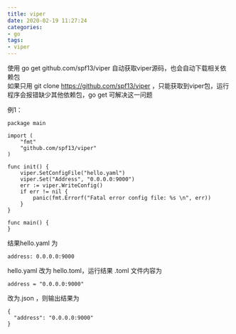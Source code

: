 ```yaml
---
title: viper
date: 2020-02-19 11:27:24
categories:
- go
tags: 
- viper
---
```


使用 go get github.com/spf13/viper 自动获取viper源码，也会自动下载相关依赖包  
如果只用 git clone https://github.com/spf13/viper ，只能获取到viper包，运行程序会报错缺少其他依赖包，go get 可解决这一问题  

  
例1：  
```
package main

import (
    "fmt"
    "github.com/spf13/viper"
)

func init() {
    viper.SetConfigFile("hello.yaml")
    viper.Set("Address", "0.0.0.0:9000")
    err := viper.WriteConfig()
    if err != nil {
        panic(fmt.Errorf("Fatal error config file: %s \n", err))
    }
}

func main() {
}
```  

结果hello.yaml 为
```
address: 0.0.0.0:9000
```
  
hello.yaml 改为 hello.toml，运行结果 .toml 文件内容为
```
address = "0.0.0.0:9000"
```

改为.json ，则输出结果为
```
{
  "address": "0.0.0.0:9000"
}
```